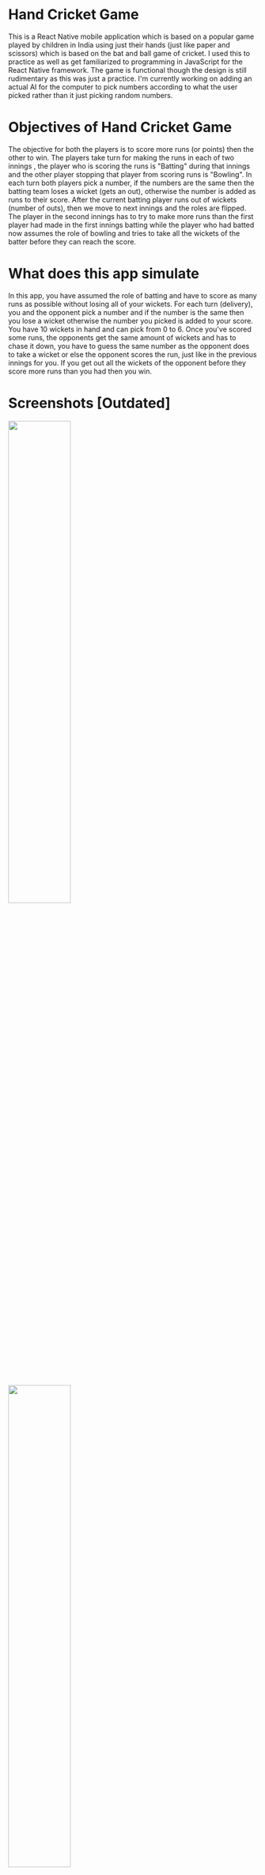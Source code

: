 # Hand Cricket Game

This is a React Native mobile application which is based on a popular game played by children in India using just their hands (just like paper and scissors) which is
based on the bat and ball game of cricket. I used this to practice as well as get familiarized to programming in JavaScript for the React Native framework. The game is functional though the design is still rudimentary as this was just a practice. I'm currently working on adding an actual AI for the computer to pick numbers according to what the user picked rather than it just picking random numbers.

# Objectives of Hand Cricket Game
The objective for  both the players is to score more runs (or points) then the other to win. The players take turn 
for making the runs in each of two innings , the player who is scoring the runs is "Batting" during that innings and the other player stopping that player from 
scoring runs is "Bowling". In each turn both players pick a number, if the numbers are the same then the batting team loses a wicket (gets an out), otherwise the 
number is added as runs to their score.
After the current batting player runs out of wickets (number of outs), then we move to next innings and the roles are flipped. The player
in the second innings has to try to make more runs than the first player had made in the first innings batting while the player who had batted now assumes the role
of bowling and tries to take all the wickets of the batter before they can reach the score.

# What does this app simulate

In this app, you have assumed the role of batting and have to score as many runs as possible without losing all of your wickets. For each turn (delivery), you and
the opponent pick a number and if the number is the same then you lose a wicket otherwise the number you picked is added to your score. You have 10 wickets in hand
and can pick from 0 to 6. Once you've scored some runs, the opponents get the same amount of wickets and has to chase it down, you have to guess the same number as the opponent does to take a wicket or else the opponent scores the run, just like in the previous innings for you. If you get out all the wickets of the opponent before they score more runs than you had then you win.

# Screenshots [Outdated]

<img src="https://i.imgur.com/wDFnifM.jpg" width=50% height=50%>
<img src="https://i.imgur.com/v4QrqdV.jpg" width=50% height=50%>
<img src="https://i.imgur.com/JrjfxK6.jpg" width=50% height=50%>

